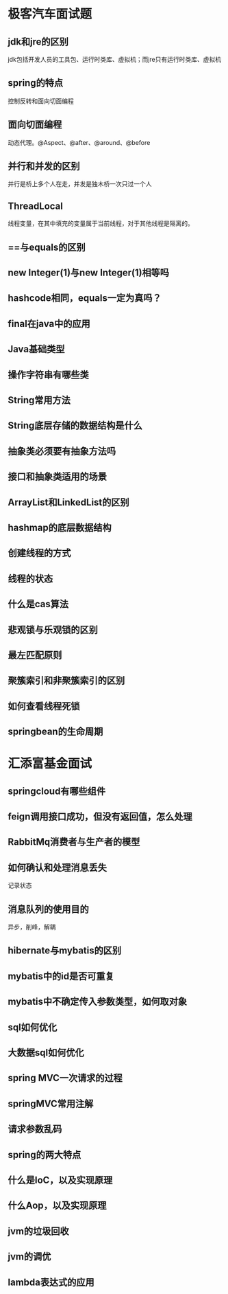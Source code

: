 # 极客汽车面试题

## jdk和jre的区别

jdk包括开发人员的工具包、运行时类库、虚拟机；而jre只有运行时类库、虚拟机

## spring的特点

控制反转和面向切面编程

## 面向切面编程

动态代理。@Aspect、@after、@around、@before

## 并行和并发的区别

并行是桥上多个人在走，并发是独木桥一次只过一个人

## ThreadLocal

线程变量，在其中填充的变量属于当前线程，对于其他线程是隔离的。

## ==与equals的区别

## new Integer(1)与new Integer(1)相等吗

## hashcode相同，equals一定为真吗？

## final在java中的应用

## Java基础类型

## 操作字符串有哪些类

## String常用方法

## String底层存储的数据结构是什么

## 抽象类必须要有抽象方法吗

## 接口和抽象类适用的场景

## ArrayList和LinkedList的区别

## hashmap的底层数据结构

## 创建线程的方式

## 线程的状态

## 什么是cas算法

## 悲观锁与乐观锁的区别

## 最左匹配原则

## 聚簇索引和非聚簇索引的区别

## 如何查看线程死锁

## springbean的生命周期


# 汇添富基金面试

## springcloud有哪些组件

## feign调用接口成功，但没有返回值，怎么处理

## RabbitMq消费者与生产者的模型

## 如何确认和处理消息丢失

记录状态

## 消息队列的使用目的
异步，削峰，解耦

## hibernate与mybatis的区别

## mybatis中的id是否可重复

## mybatis中不确定传入参数类型，如何取对象

## sql如何优化

## 大数据sql如何优化

## spring MVC一次请求的过程

## springMVC常用注解

## 请求参数乱码

## spring的两大特点

## 什么是IoC，以及实现原理

## 什么Aop，以及实现原理

## jvm的垃圾回收

## jvm的调优

## lambda表达式的应用

